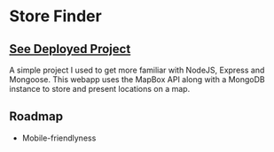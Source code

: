 # Store Finder

## [See Deployed Project](https://store-finder-app.herokuapp.com/)

A simple project I used to get more familiar with NodeJS, Express and Mongoose.
This webapp uses the MapBox API along with a MongoDB instance to store and present
locations on a map.

## Roadmap

- Mobile-friendlyness
